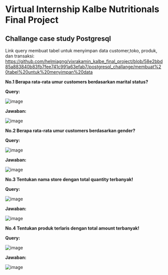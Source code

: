 # Virtual Internship Kalbe Nutritionals Final Project

## Challange case study Postgresql

Link query membuat tabel untuk menyimpan data customer,toko, produk, dan transaksi:
https://github.com/helmiagng/vixrakamin_kalbe_final_project/blob/58e2bbd85a883840b83fb7fee741c991a63efab7/postgresql_challange/membuat%20tabel%20untuk%20menyimpan%20data

**No.1 Berapa rata-rata umur customers berdasarkan marital status?**

**Query:**

![image](https://github.com/helmiagng/vixrakamin_kalbe_final_project/assets/68595414/c004f1fc-dce4-400a-a8dd-331df56fc318)

**Jawaban:**

![image](https://github.com/helmiagng/vixrakamin_kalbe_final_project/assets/68595414/2b0637c5-c73f-4b8b-ae61-9d10875926f2)

**No.2 Berapa rata-rata umur customers berdasarkan gender?**

**Query:**

![image](https://github.com/helmiagng/vixrakamin_kalbe_final_project/assets/68595414/a6fde26e-59e8-485e-b310-adba713b84cc)

**Jawaban:**

![image](https://github.com/helmiagng/vixrakamin_kalbe_final_project/assets/68595414/0f5e0b80-d662-470e-856a-bb79c0132ad7)

**No.3 Tentukan nama store dengan total quantity terbanyak!**

**Query:**

![image](https://github.com/helmiagng/vixrakamin_kalbe_final_project/assets/68595414/03e7f064-b1cb-4dc7-81e3-8c2a431fd4ba)

**Jawaban:**

![image](https://github.com/helmiagng/vixrakamin_kalbe_final_project/assets/68595414/924195e2-4dbf-4275-a8b2-bd8dc9a595dc)

**No.4 Tentukan produk terlaris dengan total amount terbanyak!**

**Query:**

![image](https://github.com/helmiagng/vixrakamin_kalbe_final_project/assets/68595414/fb4f73d3-d57d-415c-bbcc-6fb8ace3fd25)

**Jawaban:**

![image](https://github.com/helmiagng/vixrakamin_kalbe_final_project/assets/68595414/f112e30c-8119-4b10-ac1a-557f63e16e5f)











